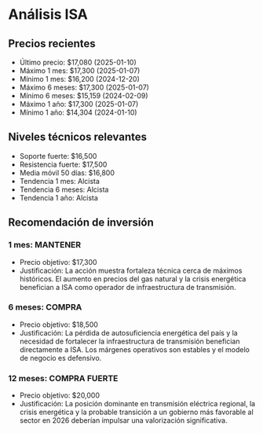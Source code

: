 # Análisis ISA

## Precios recientes
- Último precio: $17,080 (2025-01-10)
- Máximo 1 mes: $17,300 (2025-01-07)
- Mínimo 1 mes: $16,200 (2024-12-20)
- Máximo 6 meses: $17,300 (2025-01-07)
- Mínimo 6 meses: $15,159 (2024-02-09)
- Máximo 1 año: $17,300 (2025-01-07)
- Mínimo 1 año: $14,304 (2024-01-10)

## Niveles técnicos relevantes
- Soporte fuerte: $16,500
- Resistencia fuerte: $17,500
- Media móvil 50 días: $16,800
- Tendencia 1 mes: Alcista
- Tendencia 6 meses: Alcista
- Tendencia 1 año: Alcista

## Recomendación de inversión

### 1 mes: MANTENER
- Precio objetivo: $17,300
- Justificación: La acción muestra fortaleza técnica cerca de máximos históricos. El aumento en precios del gas natural y la crisis energética benefician a ISA como operador de infraestructura de transmisión.

### 6 meses: COMPRA
- Precio objetivo: $18,500
- Justificación: La pérdida de autosuficiencia energética del país y la necesidad de fortalecer la infraestructura de transmisión benefician directamente a ISA. Los márgenes operativos son estables y el modelo de negocio es defensivo.

### 12 meses: COMPRA FUERTE
- Precio objetivo: $20,000
- Justificación: La posición dominante en transmisión eléctrica regional, la crisis energética y la probable transición a un gobierno más favorable al sector en 2026 deberían impulsar una valorización significativa.
